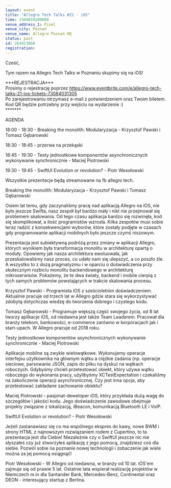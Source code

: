 ```yaml
---
layout: event
title: "Allegro Tech Talks #21 - iOS"
time: 1569859200000
venue_address_1: Pixel
venue_city: Poznań
venue_name: Allegro Poznań HQ
status: past
id: 264923060
registration: 
---
```


<p>Cześć,</p>
<p>Tym razem na Allegro Tech Talks w Poznaniu skupimy się na iOS!</p>
<p>***REJESTRACJA***<br />Prosimy o rejestrację poprzez <a href="https://www.eventbrite.com/e/allegro-tech-talks-21-ios-tickets-73084031305" class="linkified">https://www.eventbrite.com/e/allegro-tech-talks-21-ios-tickets-73084031305</a><br />Po zarejestrowaniu otrzymasz e-mail z potwierdzeniem oraz Twoim biletem. Kod QR będzie potrzebny przy wejściu na wydarzenie :)<br />*******</p>
<p>AGENDA</p>
<p>18:00 - 18:30 - Breaking the monolith: Modularyzacja - Krzysztof Pawski i Tomasz Gębarowski</p>
<p>18:30 - 18:45 - przerwa na przekąski</p>
<p>18:45 - 19:30 - Testy jednostkowe komponentów asynchronicznych wykonywanie synchronicznie - Maciej Piotrowski</p>
<p>19:30 - 19:45 - SwiftUI Evolution or revolution? - Piotr Wesołowski</p>
<p>Wszystkie prezentacje będą streamowane na fb allegro tech.</p>
<p>Breaking the monolith: Modularyzacja - Krzysztof Pawski i Tomasz Gębarowski</p>
<p>Osiem lat temu, gdy zaczynaliśmy pracę nad aplikacją Allegro na iOS, nie było jeszcze Swifta, nasz zespół był bardzo mały i nikt nie przejmował się problemem skalowania. Od tego czasu aplikacja bardzo się rozwinęła, kod się skomplikował, a ilość programistów wzrosła. Kilka zespołów musi sobie teraz radzić z konsekwencjami wyborów, które zostały podjęte w czasach gdy programowanie aplikacji mobilnych było jeszcze czymś niszowym.</p>
<p>Prezentacja jest subiektywną podróżą przez zmiany w aplikacji Allegro, których wynikiem była transformacja monolitu w architekturę opartą o moduły. Opowiemy jak nasza architektura ewoluowała, jak przeskalowaliśmy nasz proces, co udało nam się ulepszyć, a co poszło źle. A wszystko to z dozą pragmatyzmu i w oparciu o doświadczenia przy skutecznym rozbiciu monolitu backendowego w architekturę mikroserwisów. Pokażemy, że te dwa światy, backend i mobile cierpią z tych samych problemów powstających w trakcie skalowania procesu.</p>
<p>Krzysztof Pawski - Programista iOS z sześcioletnim doświadczeniem. Aktualnie pracuje od trzech lat w Allegro gdzie stara się wykorzystywać zdobytą dotychczas wiedzę do tworzenia dobrego i czystego kodu.</p>
<p>Tomasz Gębarowski - Programuje większą część swojego życia, od 8 lat tworzy aplikacje iOS, od niedawna jest także Team Leaderem. Pracował dla branży telekom, bankowości, e-commerce zarówno w korporacjach jak i start-upach. W Allegro pracuje od 2018 roku.</p>
<p>Testy jednostkowe komponentów asynchronicznych wykonywanie synchronicznie - Maciej Piotrowski</p>
<p>Aplikacje mobilne są zwykle wielowątkowe. Wykonujemy operacje interfejsu użytkownika na głównym wątku a ciężkie zadania (np. operacje sieciowe, parsowanie JSON, zapis do pliku na dysku) na wątkach roboczych. Gdybyśmy chcieli przetestować obiekt, który używa wątku roboczego do wykonania pracy, użylibyśmy XCTestExpectation i czekaliśmy na zakończenie operacji asynchronicznej. Czy jest inna opcja, aby przetestować zakładane zachowanie obiektu?</p>
<p>Maciej Piotrowski - pasjonat-deweloper iOS, który przykłada dużą wagę do szczegółów i jakości kodu. Jego doświadczenie zawodowe obejmuje projekty związane z lokalizacją, iBeacon, komunikacją Bluetooth LE i VoIP.</p>
<p>SwiftUI Evolution or revolution? - Piotr Wesołowski</p>
<p>Jeżeli zastanawiasz się co ma wspólnego ekspres do kawy, nowe BWM i strony HTML z najnowszym rozwiązaniem rodem z Cupertino, to ta prezentacja jest dla Ciebie! Niezależnie czy o SwiftUI jeszcze nic nie słyszałeś czy już stworzyłeś aplikację z jego pomocą, znajdziesz coś dla siebie. Pozwól sobie na poznanie nowej technologii i zobaczenie jak wiele można za jej pomocą osiągnąć!</p>
<p>Piotr Wesołowski - W Allegro od niedawna, w branży od 10 lat. iOS'em zajmuje się od prawie 5 lat. Ostatnie lata wspierał realizację projektów w Niemczech m.in dla Santander Bank, Mercedes-Benz, Continental oraz DEON - interesujący startup z Berlina.</p>
